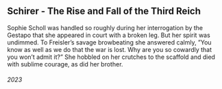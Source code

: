 ## Schirer - The Rise and Fall of the Third Reich

Sophie Scholl was handled so roughly during her interrogation by the Gestapo that she appeared in court with a broken leg.
But her spirit was undimmed.
To Freisler’s savage browbeating she answered calmly, ”You know as well as we do that the war is lost.
Why are you so cowardly that you won’t admit it?”
She hobbled on her crutches to the scaffold and died with sublime courage, as did her brother.


###### 2023